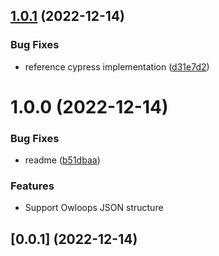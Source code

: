 ## [1.0.1](https://github.com/Owloops/owloops-chrome-recorder/compare/v1.0.0...v1.0.1) (2022-12-14)


### Bug Fixes

* reference cypress implementation ([d31e7d2](https://github.com/Owloops/owloops-chrome-recorder/commit/d31e7d2715eadcfde0cb59de3f1ad0654c086e3e))

# 1.0.0 (2022-12-14)


### Bug Fixes

* readme ([b51dbaa](https://github.com/Owloops/owloops-chrome-recorder/commit/b51dbaa2aca67e9748d8b31fa71da3e4149c58d3))

### Features

* Support Owloops JSON structure

## [0.0.1] (2022-12-14)
